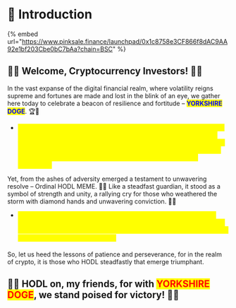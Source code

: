# 🛑 Introduction

{% embed url="https://www.pinksale.finance/launchpad/0x1c8758e3CF866f8dAC9AA92e1bf203Cbe0bC7bAa?chain=BSC" %}

## 🚀🌟 Welcome, Cryptocurrency Investors! 🌟🚀

In the vast expanse of the digital financial realm, where volatility reigns supreme and fortunes are made and lost in the blink of an eye, we gather here today to celebrate a beacon of resilience and fortitude – <mark style="color:blue;">**YORKSHIRE DOGE**</mark>. 🏆💪

* <mark style="color:yellow;">Amidst the tumultuous waves of the crypto market's journey from 2021 to 2024, we witnessed the relentless onslaught of the bear market, a force that tested the mettle of even the most steadfast investors. 💼💥 As prices plummeted and uncertainty clouded the horizon, the echoes of panic sells and shattered dreams reverberated throughout the community.</mark>

Yet, from the ashes of adversity emerged a testament to unwavering resolve – Ordinal HODL MEME. 🌅✨ Like a steadfast guardian, it stood as a symbol of strength and unity, a rallying cry for those who weathered the storm with diamond hands and unwavering conviction. 💎🤲

* <mark style="color:yellow;">As the bear market receded into memory and the bullish resurgence illuminated the path forward, Ordinal HODL MEME soared as a phoenix, embodying the epic journey from struggle to victory in the ever-evolving landscape of cryptocurrency. 📈🔥</mark>

So, let us heed the lessons of patience and perseverance, for in the realm of crypto, it is those who HODL steadfastly that emerge triumphant.&#x20;

## 🚀💼 HODL on, my friends, for with <mark style="color:red;">YORKSHIRE DOGE</mark>, we stand poised for victory! 🎉🌟
